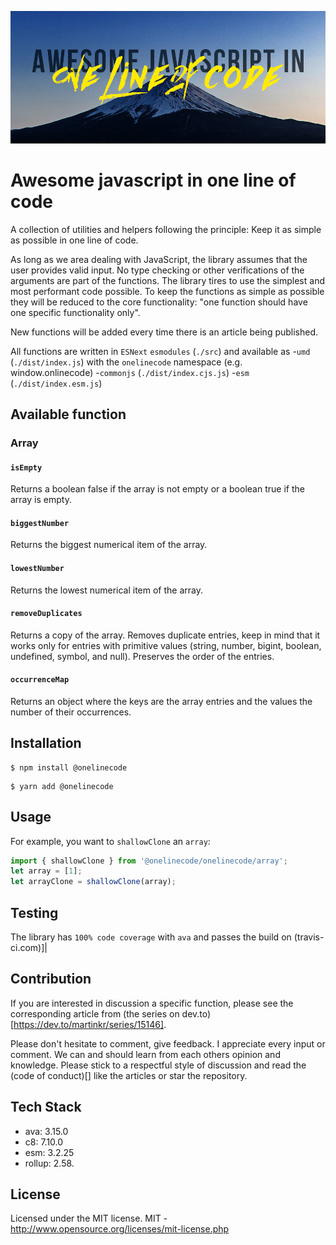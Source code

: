 ![Awesome JavaScript in one line of code written above a picture of Mt. Fuji's peak](ajsioloc.png)
# Awesome javascript in one line of code

A collection of utilities and helpers following the principle: Keep it as simple as possible in one line of code. 

As long as we area dealing with JavaScript, the library assumes that the user provides valid input. No type checking or other verifications of the arguments are part of the functions.
The library tires to use the simplest and most performant code possible. To keep the functions as simple as possible they will be reduced to the core functionality: "one function should have one specific functionality only".


New functions will be added every time there is an article being published.

All functions are written in `ESNext` `esmodules` (`./src`)  and available as 
-`umd` (`./dist/index.js`) with the `onelinecode` namespace (e.g. window.onlinecode)
-`commonjs` (`./dist/index.cjs.js`) 
-`esm` (`./dist/index.esm.js`) 

## Available function 
### Array

#### `isEmpty`
Returns a boolean false if the array is not empty or a boolean true if the array is empty.

#### `biggestNumber`
Returns the biggest numerical item of the array.

#### `lowestNumber`
Returns the lowest numerical item of the array.
#### `removeDuplicates`
Returns a copy of the array.
Removes duplicate entries, keep in mind that it works only for entries with primitive values (string, number, bigint, boolean, undefined, symbol, and null). Preserves the order of the entries.

#### `occurrenceMap`
Returns an object where the keys are the array entries and the values the number of their occurrences.

## Installation
``` 
$ npm install @onelinecode
```

```
$ yarn add @onelinecode
```
## Usage
For example, you want to `shallowClone` an `array`:
```JavaScript
import { shallowClone } from '@onelinecode/onelinecode/array';
let array = [1];
let arrayClone = shallowClone(array);
```


## Testing
The library has `100% code coverage` with `ava` and passes the build on (travis-ci.com)]|

## Contribution

If you are interested in discussion a specific function, please see the corresponding article from (the series on dev.to)[https://dev.to/martinkr/series/15146].


Please don't hesitate to comment, give feedback. I appreciate every input or comment. We can and should learn from each others opinion and knowledge. Please stick to a respectful style of discussion and read the (code of conduct)[]  like the articles or star the repository.



## Tech Stack 
- ava: 3.15.0
- c8: 7.10.0
- esm: 3.2.25
- rollup: 2.58.



## License

Licensed under the MIT license.
MIT - http://www.opensource.org/licenses/mit-license.php
